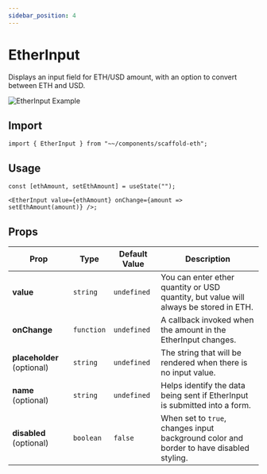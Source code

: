```yaml
---
sidebar_position: 4
---
```


# EtherInput

Displays an input field for ETH/USD amount, with an option to convert between ETH and USD.

![EtherInput Example](/img/EtherInput.gif)

## Import

```tsx
import { EtherInput } from "~~/components/scaffold-eth";
```

## Usage

```tsx
const [ethAmount, setEthAmount] = useState("");

<EtherInput value={ethAmount} onChange={amount => setEthAmount(amount)} />;
```

## Props

| Prop                       | Type       | Default Value | Description                                                                             |
| -------------------------- | ---------- | ------------- | --------------------------------------------------------------------------------------- |
| **value**                  | `string`   | `undefined`   | You can enter ether quantity or USD quantity, but value will always be stored in ETH.   |
| **onChange**               | `function` | `undefined`   | A callback invoked when the amount in the EtherInput changes.                           |
| **placeholder** (optional) | `string`   | `undefined`   | The string that will be rendered when there is no input value.                    |
| **name** (optional)        | `string`   | `undefined`   | Helps identify the data being sent if EtherInput is submitted into a form.              |
| **disabled** (optional)    | `boolean`  | `false`       | When set to `true`, changes input background color and border to have disabled styling. |
